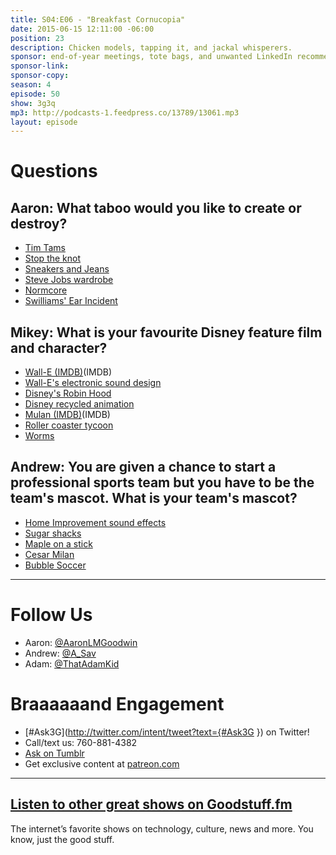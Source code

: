 ```yaml
---
title: S04:E06 - "Breakfast Cornucopia"
date: 2015-06-15 12:11:00 -06:00
position: 23
description: Chicken models, tapping it, and jackal whisperers.
sponsor: end-of-year meetings, tote bags, and unwanted LinkedIn recommendations.
sponsor-link: 
sponsor-copy: 
season: 4
episode: 50
show: 3g3q
mp3: http://podcasts-1.feedpress.co/13789/13061.mp3
layout: episode
---
```


# Questions

## Aaron: What taboo would you like to create or destroy?
- [Tim Tams](https://en.wikipedia.org/wiki/Tim_Tam)
- [Stop the knot](http://www.youtube.com/watch?v=a8YgTaMyZRk)
- [Sneakers and Jeans](http://ak-hdl.buzzfed.com/static/2014-03/enhanced/webdr05/3/18/enhanced-6480-1393888270-29.jpg)
- [Steve Jobs wardrobe](http://www.forbes.com/sites/jacquelynsmith/2012/10/05/steve-jobs-always-dressed-exactly-the-same-heres-who-else-does/)
- [Normcore](http://nymag.com/thecut/2014/02/normcore-fashion-trend.html)
- [Swilliams' Ear Incident](https://twitter.com/swilliams/status/608851721121595392)

## Mikey: What is your favourite Disney feature film and character?
- [Wall-E (IMDB)](http://www.imdb.com/title/tt0910970/)(IMDB)
- [Wall-E's electronic sound design](http://www.youtube.com/watch?v=NsfbXGDw_aA)
- [Disney's Robin Hood](http://www.imdb.com/title/tt0070608/)
- [Disney recycled animation](https://youtu.be/ihS970ymuC0)
- [Mulan (IMDB)](http://www.imdb.com/title/tt0120762/)(IMDB)
- [Roller coaster tycoon](http://www.rollercoastertycoon.com/)
- [Worms](https://en.wikipedia.org/wiki/Worms_%28series%29)

## Andrew: You are given a chance to start a professional sports team but you have to be the team's mascot. What is your team's mascot?
- [Home Improvement sound effects](http://www.youtube.com/watch?v=LehNm4VVqJI)
- [Sugar shacks](http://en.wikipedia.org/wiki/Sugar_house)
- [Maple on a stick](http://en.wikipedia.org/wiki/Maple_taffy)
- [Cesar Milan](http://www.cesarsway.com/)
- [Bubble Soccer](http://www.youtube.com/watch?v=Spjx7L7Jpow)

***

# Follow Us
* Aaron: [@AaronLMGoodwin](http://twitter.com/aaronlmgoodwin)
* Andrew: [@A_Sav](http://twitter.com/a_sav)
* Adam: [@ThatAdamKid](http://twitter.com/thatadamkid)

# Braaaaaand Engagement
* [#Ask3G](http://twitter.com/intent/tweet?text={#Ask3G }) on Twitter!
* Call/text us: 760-881-4382
* [Ask on Tumblr](http://3g3q.co/ask)
* Get exclusive content at [patreon.com](http://www.patreon.com/3g3q)

***

## [Listen to other great shows on Goodstuff.fm](http://goodstuff.fm/)
The internet’s favorite shows on technology, culture, news and more. You know, just the good stuff.
